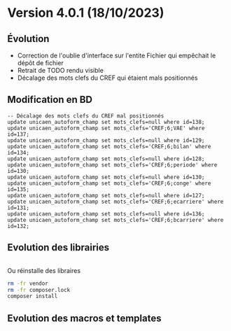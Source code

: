 Version 4.0.1 (18/10/2023)
====

Évolution
---
- Correction de l'oublie d'interface sur l'entite Fichier qui empêchait le dépôt de fichier
- Retrait de TODO rendu visible
- Décalage des mots clefs du CREF qui étaient mals positionnés

Modification en BD
---

```postgresql
-- Décalage des mots clefs du CREF mal positionnés
update unicaen_autoform_champ set mots_clefs=null where id=138;
update unicaen_autoform_champ set mots_clefs='CREF;6;VAE' where id=137;
update unicaen_autoform_champ set mots_clefs=null where id=129;
update unicaen_autoform_champ set mots_clefs='CREF;6;bilan' where id=134;
update unicaen_autoform_champ set mots_clefs=null where id=128;
update unicaen_autoform_champ set mots_clefs='CREF;6;periode' where id=130;
update unicaen_autoform_champ set mots_clefs=null where id=130;
update unicaen_autoform_champ set mots_clefs='CREF;6;conge' where id=135;
update unicaen_autoform_champ set mots_clefs=null where id=127;
update unicaen_autoform_champ set mots_clefs='CREF;6;ecarriere' where id=131;
update unicaen_autoform_champ set mots_clefs=null where id=136;
update unicaen_autoform_champ set mots_clefs='CREF;6;bcarriere' where id=132;
```

Evolution des librairies
---



```bash
```

Ou réinstalle des libraires
```bash
rm -fr vendor
rm -fr composer.lock
composer install
```

Evolution des macros et templates
---
